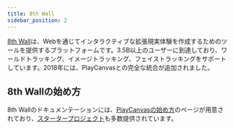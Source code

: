 ```yaml
---
title: 8th Wall
sidebar_position: 2
---
```


[8th Wall][1]は、Webを通じてインタラクティブな拡張現実体験を作成するためのツールを提供するプラットフォームです。3.5B以上のユーザーに到達しており、ワールドトラッキング、イメージトラッキング、フェイストラッキングをサポートしています。2018年には、PlayCanvasとの完全な統合が追加されました。

## 8th Wallの始め方

8th Wallのドキュメンテーションには、[PlayCanvasの始め方][2]のページが用意されており、[スタータープロジェクト][3]も多数提供されています。

[1]: https://www.8thwall.com/
[2]: https://www.8thwall.com/docs/api/playcanvas/getting-started/
[3]: https://playcanvas.com/user/the8thwall
